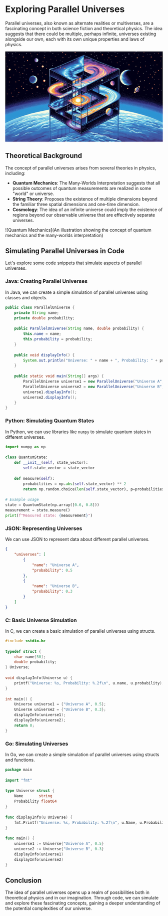 # Exploring Parallel Universes

Parallel universes, also known as alternate realities or multiverses, are a fascinating concept in both science fiction and theoretical physics. The idea suggests that there could be multiple, perhaps infinite, universes existing alongside our own, each with its own unique properties and laws of physics.

![Parallel Universes Concept](https://raw.githubusercontent.com/hanyujie2002/my_pictures/main/images/Parallel%20Universes%20Concept.png)

## Theoretical Background

The concept of parallel universes arises from several theories in physics, including:

- **Quantum Mechanics**: The Many-Worlds Interpretation suggests that all possible outcomes of quantum measurements are realized in some "world" or universe.
- **String Theory**: Proposes the existence of multiple dimensions beyond the familiar three spatial dimensions and one-time dimension.
- **Cosmology**: The idea of an infinite universe could imply the existence of regions beyond our observable universe that are effectively separate universes.

![Quantum Mechanics](An illustration showing the concept of quantum mechanics and the many-worlds interpretation)

## Simulating Parallel Universes in Code

Let's explore some code snippets that simulate aspects of parallel universes.

### Java: Creating Parallel Universes

In Java, we can create a simple simulation of parallel universes using classes and objects.

```java
public class ParallelUniverse {
    private String name;
    private double probability;

    public ParallelUniverse(String name, double probability) {
        this.name = name;
        this.probability = probability;
    }

    public void displayInfo() {
        System.out.println("Universe: " + name + ", Probability: " + probability);
    }

    public static void main(String[] args) {
        ParallelUniverse universe1 = new ParallelUniverse("Universe A", 0.5);
        ParallelUniverse universe2 = new ParallelUniverse("Universe B", 0.3);
        universe1.displayInfo();
        universe2.displayInfo();
    }
}
```

### Python: Simulating Quantum States

In Python, we can use libraries like `numpy` to simulate quantum states in different universes.

```python
import numpy as np

class QuantumState:
    def __init__(self, state_vector):
        self.state_vector = state_vector

    def measure(self):
        probabilities = np.abs(self.state_vector) ** 2
        return np.random.choice(len(self.state_vector), p=probabilities)

# Example usage
state = QuantumState(np.array([0.6, 0.8]))
measurement = state.measure()
print(f"Measured state: {measurement}")
```

### JSON: Representing Universes

We can use JSON to represent data about different parallel universes.

```json
{
    "universes": [
        {
            "name": "Universe A",
            "probability": 0.5
        },
        {
            "name": "Universe B",
            "probability": 0.3
        }
    ]
}
```

### C: Basic Universe Simulation

In C, we can create a basic simulation of parallel universes using structs.

```c
#include <stdio.h>

typedef struct {
    char name[50];
    double probability;
} Universe;

void displayInfo(Universe u) {
    printf("Universe: %s, Probability: %.2f\n", u.name, u.probability);
}

int main() {
    Universe universe1 = {"Universe A", 0.5};
    Universe universe2 = {"Universe B", 0.3};
    displayInfo(universe1);
    displayInfo(universe2);
    return 0;
}
```

### Go: Simulating Universes

In Go, we can create a simple simulation of parallel universes using structs and functions.

```go
package main

import "fmt"

type Universe struct {
    Name       string
    Probability float64
}

func displayInfo(u Universe) {
    fmt.Printf("Universe: %s, Probability: %.2f\n", u.Name, u.Probability)
}

func main() {
    universe1 := Universe{"Universe A", 0.5}
    universe2 := Universe{"Universe B", 0.3}
    displayInfo(universe1)
    displayInfo(universe2)
}
```

## Conclusion

The idea of parallel universes opens up a realm of possibilities both in theoretical physics and in our imagination. Through code, we can simulate and explore these fascinating concepts, gaining a deeper understanding of the potential complexities of our universe.